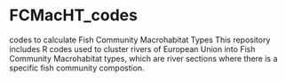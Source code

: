 # FCMacHT_codes
codes to calculate Fish Community Macrohabitat Types
This repository includes R codes used to cluster rivers of European Union into Fish Community Macrohabitat types, which are river sections where there is a specific fish  community compostion. 
